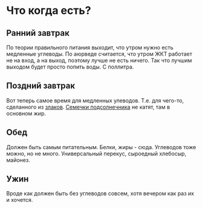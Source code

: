 # Что когда есть?

## Ранний завтрак

По теории правильного питания выходит, что утром нужно есть медленные углеводы.
По аюрведе считается, что утром ЖКТ работает не на вход, а на выход, поэтому лучше не есть ничего.
Так что лучшим выходом будет просто попить воды. С поллитра.

## Поздний завтрак

Вот теперь самое время для медленных улеводов. Т.е. для чего-то, сделанного из [злаков](http://health-diet.ru/base_of_food/food_24522/).
[Семечки подсолнечника](http://health-diet.ru/base_of_food/sostav/282.php) не катят, там в основном жир.

## Обед

Должен быть самым питательным. Белки, жиры - сюда. Углеводов тоже можно, но не много.
Универсальный перекус, сыроедный хлебосыр, майонез.

## Ужин

Вроде как должен быть без углеводов совсем, хотя вечером как раз их и хочется.
